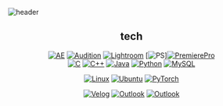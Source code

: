![header](https://capsule-render.vercel.app/api?type=waving&color=gradient&height=300&section=header&text=Daeho%20KWON&fontSize=70)

<div align=center>

## tech


[![AE](https://img.shields.io/badge/AdobeAfterEffects-9999FF?style=flat-square&logo=AdobeAfterEffects&logoColor=000000)]() [![Audition](https://img.shields.io/badge/AdobeAudition-9999FF?style=flat-square&logo=AdobeAudition&logoColor=000000)]() [![Lightroom](https://img.shields.io/badge/AdobeLightroom-31A8FF?style=flat-square&logo=AdobeLightroom&logoColor=000000)]() [![PS](https://img.shields.io/badge/AdobePhotoshop-31A8FF?style=flat-square&logo=AdobePhotoshop&logoColor=000000)][![PremierePro](https://img.shields.io/badge/AdobePremierePro-9999FF?style=flat-square&logo=AdobePremierePro&logoColor=000000)]() 
<br>
[![C](https://img.shields.io/badge/C-A8B9CC?style=flat-square&logo=C&logoColor=000000)]() [![C++](https://img.shields.io/badge/C++-00599C?style=flat-square&logo=C%2B%2B&logoColor=000000)]() [![Java](https://img.shields.io/badge/Java-007396?style=flat-square&logo=Java&logoColor=white)]() [![Python](https://img.shields.io/badge/Python-3776AB?style=flat-square&logo=Python&logoColor=000000)]() [![MySQL](https://img.shields.io/badge/MySQL-4479A1?style=flat-square&logo=MySQL&logoColor=000000)]()
<br>

[![Linux](https://img.shields.io/badge/LinuxKernel-FCC624?style=flat-square&logo=Linux&logoColor=000000)]() [![Ubuntu](https://img.shields.io/badge/Ubuntu-E95420?style=flat-square&logo=Ubuntu&logoColor=000000)]() [![PyTorch](https://img.shields.io/badge/PyTorch-EE4C2C?style=flat-square&logo=PyTorch&logoColor=000000)]() 
<br>

[![Velog](https://img.shields.io/badge/Velog-20C997?style=flat-square&logo=Velog&logoColor=000000)](https://www.velog.io/@kwndh01) [![Outlook](https://img.shields.io/badge/MicrosoftOutlook-0078D4?style=flat-square&logo=MicrosoftOutlook&logoColor=000000)](airfly@outlook.kr) [![Outlook](https://img.shields.io/badge/UniversityMail-0078D4?style=flat-square&logo=MicrosoftOutlook&logoColor=000000)](kwndh01@soongsil.ac.kr)
